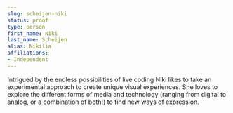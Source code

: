 ```yaml
---
slug: scheijen-niki
status: proof
type: person
first_name: Niki
last_name: Scheijen
alias: Nikilia
affiliations:
- Independent
---
```



Intrigued by the endless possibilities of live coding Niki likes to take an experimental approach to create unique visual experiences. She loves to explore the different forms of media and technology (ranging from digital to analog, or a combination of both!) to find new ways of expression.

